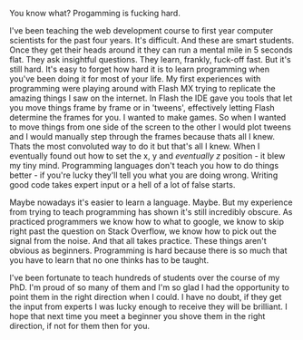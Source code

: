 You know what? Progamming is fucking hard.

I've been teaching the web development course to first year computer scientists for the past four years. It's difficult. And these are smart students. Once they get their heads around it they can run a mental mile in 5 seconds flat. They ask insightful questions. They learn, frankly, fuck-off fast. But it's still hard. It's easy to forget how hard it is to learn programming when you've been doing it for most of your life. My first experiences with programming were playing around with Flash MX trying to replicate the amazing things I saw on the internet. In Flash the IDE gave you tools that let you move things frame by frame or in 'tweens', effectively letting Flash determine the frames for you. I wanted to make games. So when I wanted to move things from one side of the screen to the other I would plot tweens and I would manually step through the frames because thats all I knew. Thats the most convoluted way to do it but that's all I knew. When I eventually found out how to set the x, y and *eventually z* position - it blew my tiny mind. Programming languages don't teach you how to do things better - if you're lucky they'll tell you what you are doing wrong. Writing good code takes expert input or a hell of a lot of false starts. 

Maybe nowadays it's easier to learn a language. Maybe. But my experience from trying to teach programming has shown it's still incredibly obscure. As practiced programmers we know how to what to google, we know to skip right past the question on Stack Overflow, we know how to pick out the signal from the noise. And that all takes practice. These things aren't obvious as beginners. Programming is hard because there is so much that you have to learn that no one thinks has to be taught.

I've been fortunate to teach hundreds of students over the course of my PhD. I'm proud of so many of them and I'm so glad I had the opportunity to point them in the right direction when I could. I have no doubt, if they get the input from experts I was lucky enough to receive they will be brilliant. I hope that next time you meet a beginner you shove them in the right direction, if not for them then for you.